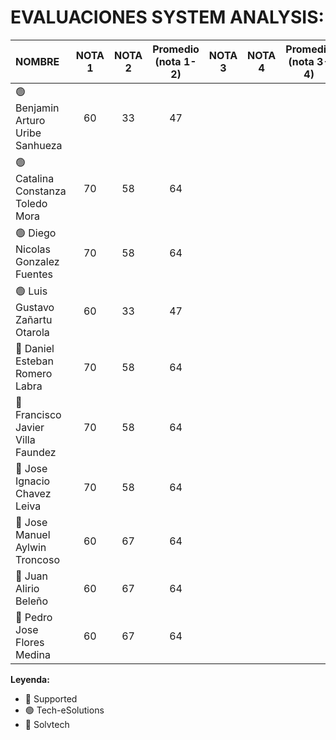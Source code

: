 # EVALUACIONES SYSTEM ANALYSIS:

| NOMBRE | NOTA 1 | NOTA 2 | Promedio (nota 1-2) | NOTA 3 | NOTA 4 | Promedio (nota 3-4) | FINAL |
|:-------|:------:|:------:|:------:|:------:|:------:|:------:|:-----:|
| 🟢 Benjamin Arturo Uribe Sanhueza |60|33|47| | | |
| 🟢 Catalina Constanza Toledo Mora |70|58|64| | | |
| 🟢 Diego Nicolas Gonzalez Fuentes |70|58|64| | | |
| 🟢 Luis Gustavo Zañartu Otarola   |60|33|47| | | |
| 🔴 Daniel Esteban Romero Labra    |70|58|64| | | |
| 🔴 Francisco Javier Villa Faundez |70|58|64| | | |
| 🔴 Jose Ignacio Chavez Leiva      |70|58|64| | | |
| 🔵 Jose Manuel Aylwin Troncoso    |60|67|64| | | |
| 🔵 Juan Alirio Beleño             |60|67|64| | | |
| 🔵 Pedro Jose Flores Medina       |60|67|64| | | |

**Leyenda:**
- 🔴 Supported
- 🟢 Tech-eSolutions
- 🔵 Solvtech
